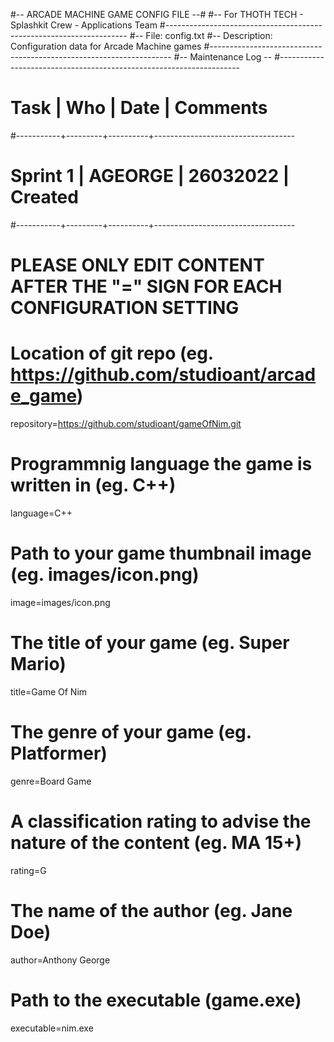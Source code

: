 #-- ARCADE MACHINE GAME CONFIG FILE --#
#-- For THOTH TECH - Splashkit Crew - Applications Team
#--------------------------------------------------------------------
#-- File: config.txt
#-- Description: Configuration data for Arcade Machine games
#--------------------------------------------------------------------
#-- Maintenance Log --
#--------------------------------------------------------------------
#   Task    |  Who    | Date     | Comments
#-----------+---------+----------+-----------------------------------
#  Sprint 1 | AGEORGE | 26032022 | Created
#-----------+---------+----------+-----------------------------------

# PLEASE ONLY EDIT CONTENT AFTER THE "=" SIGN FOR EACH CONFIGURATION SETTING  

# Location of git repo (eg. https://github.com/studioant/arcade_game)
repository=https://github.com/studioant/gameOfNim.git

# Programmnig language the game is written in (eg. C++) 
language=C++

# Path to your game thumbnail image (eg. images/icon.png)
image=images/icon.png

# The title of your game (eg. Super Mario)
title=Game Of Nim

# The genre of your game (eg. Platformer)
genre=Board Game

# A classification rating to advise the nature of the content (eg. MA 15+)
rating=G

# The name of the author (eg. Jane Doe)
author=Anthony George

# Path to the executable (game.exe)
executable=nim.exe